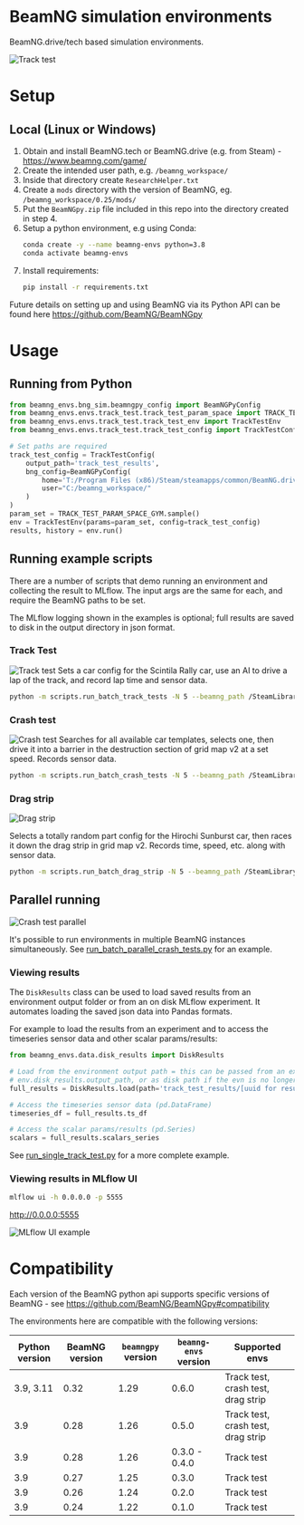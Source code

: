 # BeamNG simulation environments

BeamNG.drive/tech based simulation environments.

![Track test](images/readme_example.gif)

# Setup

## Local (Linux or Windows)

1. Obtain and install BeamNG.tech or BeamNG.drive (e.g. from Steam) - https://www.beamng.com/game/
2. Create the intended user path, e.g. ```/beamng_workspace/```
3. Inside that directory create ```ResearchHelper.txt```
4. Create a ```mods``` directory with the version of BeamNG, eg. ```/beamng_workspace/0.25/mods/```
5. Put the ```BeamNGpy.zip``` file included in this repo into the directory created in step 4.
6. Setup a python environment, e.g using Conda:
   ```bash
   conda create -y --name beamng-envs python=3.8
   conda activate beamng-envs
   ```
7. Install requirements:
   ```bash
   pip install -r requirements.txt
   ```

Future details on setting up and using BeamNG via its Python API can be found here https://github.com/BeamNG/BeamNGpy

# Usage

## Running from Python

````python
from beamng_envs.bng_sim.beamngpy_config import BeamNGPyConfig
from beamng_envs.envs.track_test.track_test_param_space import TRACK_TEST_PARAM_SPACE_GYM
from beamng_envs.envs.track_test.track_test_env import TrackTestEnv
from beamng_envs.envs.track_test.track_test_config import TrackTestConfig

# Set paths are required
track_test_config = TrackTestConfig(
    output_path='track_test_results',
    bng_config=BeamNGPyConfig(
        home='T:/Program Files (x86)/Steam/steamapps/common/BeamNG.drive',
        user="C:/beamng_workspace/"
    )
)
param_set = TRACK_TEST_PARAM_SPACE_GYM.sample()
env = TrackTestEnv(params=param_set, config=track_test_config)
results, history = env.run()
````

## Running example scripts

There are a number of scripts that demo running an environment and collecting the result to MLflow. The input args are the same for each, and require the BeamNG paths to be set.

The MLflow logging shown in the examples is optional; full results are saved to disk in the output directory in json format.

### Track Test
![Track test](images/readme_example.gif)
Sets a car config for the Scintila Rally car, use an AI to drive a lap of the track, and record lap time and sensor data.

```bash
python -m scripts.run_batch_track_tests -N 5 --beamng_path /SteamLibrary/steamapps/common/BeamNG.drive --beamng_user_path /beamng_workspace/
```

### Crash test
![Crash test](images/readme_crash_example.gif)
Searches for all available car templates, selects one, then drive it into a barrier in the destruction section of grid map v2 at a set speed. Records sensor data.

```bash
python -m scripts.run_batch_crash_tests -N 5 --beamng_path /SteamLibrary/steamapps/common/BeamNG.drive --beamng_user_path /beamng_workspace/
```

### Drag strip
![Drag strip](images/readme_drag_example.gif)

Selects a totally random part config for the Hirochi Sunburst car, then races it down the drag strip in grid map v2. Records time, speed, etc. along with sensor data.

```bash
python -m scripts.run_batch_drag_strip -N 5 --beamng_path /SteamLibrary/steamapps/common/BeamNG.drive --beamng_user_path /beamng_workspace/
```


## Parallel running
![Crash test parallel](images/readme_parallel_example.gif)

It's possible to run environments in multiple BeamNG instances simultaneously. See [run_batch_parallel_crash_tests.py](scripts/run_batch_parallel_crash_tests.py) for an example.



### Viewing results
The `DiskResults` class can be used to load saved results from an environment output folder or from an on disk MLflow experiment. It automates loading the saved json data into Pandas formats.

For example to load the results from an experiment and to access the timeseries sensor data and other scalar params/results:
```python
from beamng_envs.data.disk_results import DiskResults

# Load from the environment output path = this can be passed from an existing env directly, using
# env.disk_results.output_path, or as disk path if the evn is no longer in memory.
full_results = DiskResults.load(path='track_test_results/[uuid for result]')

# Access the timeseries sensor data (pd.DataFrame)
timeseries_df = full_results.ts_df

# Access the scalar params/results (pd.Series)
scalars = full_results.scalars_series
```
See [run_single_track_test.py](scripts/run_single_track_test.py) for a more complete example.

### Viewing results in MLflow UI

```bash
mlflow ui -h 0.0.0.0 -p 5555
```

http://0.0.0.0:5555

![MLflow UI example](images/mlflow_example.png)

# Compatibility

Each version of the BeamNG python api supports specific versions of BeamNG -
see https://github.com/BeamNG/BeamNGpy#compatibility

The environments here are compatible with the following versions:

| Python version | BeamNG version | `beamngpy` version | `beamng-envs` version | Supported envs                     |
|----------------|----------------|--------------------|-----------------------|------------------------------------|
| 3.9, 3.11      | 0.32           | 1.29               | 0.6.0                 | Track test, crash test, drag strip |
| 3.9            | 0.28           | 1.26               | 0.5.0                 | Track test, crash test, drag strip |
| 3.9            | 0.28           | 1.26               | 0.3.0 - 0.4.0         | Track test                         |
| 3.9            | 0.27           | 1.25               | 0.3.0                 | Track test                         |
| 3.9            | 0.26           | 1.24               | 0.2.0                 | Track test                         |
| 3.9            | 0.24           | 1.22               | 0.1.0                 | Track test                         |

